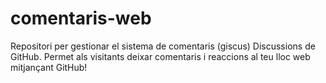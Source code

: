 # comentaris-web
Repositori per gestionar el sistema de comentaris (giscus) Discussions de GitHub. Permet als visitants deixar comentaris i reaccions al teu lloc web mitjançant GitHub!
